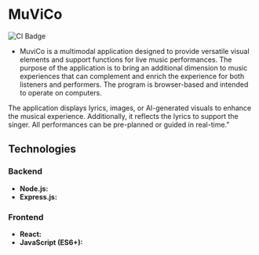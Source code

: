 # MuViCo
![CI Badge](https://github.com/MuViCo/MuViCo/workflows/CI/badge.svg)

- MuviCo is a multimodal application designed to provide versatile visual elements and support functions for live music performances. The purpose of the application is to bring an additional dimension to music experiences that can complement and enrich the experience for both listeners and performers. The program is browser-based and intended to operate on computers.

The application displays lyrics, images, or AI-generated visuals to enhance the musical experience. Additionally, it reflects the lyrics to support the singer. All performances can be pre-planned or guided in real-time."

## Technologies

### Backend
- **Node.js:**
- **Express.js:**

### Frontend
- **React:**
- **JavaScript (ES6+):**